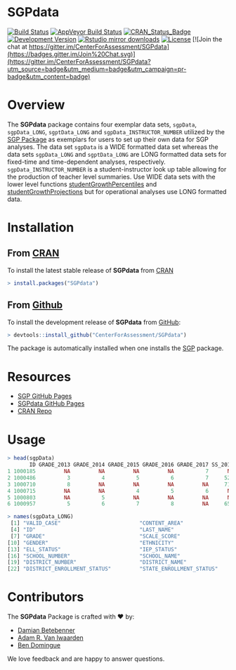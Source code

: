 SGPdata
=======


[![Build Status](https://travis-ci.org/CenterForAssessment/SGPdata.svg?branch=master)](https://travis-ci.org/CenterForAssessment/SGPdata)
[![AppVeyor Build Status](https://ci.appveyor.com/api/projects/status/github/centerforassessment/SGPdata?branch=master&svg=true)](https://ci.appveyor.com/project/centerforassessment/SGPdata)
[![CRAN_Status_Badge](https://www.r-pkg.org/badges/version/SGPdata)](https://cran.r-project.org/package=SGPdata)
[![Development Version](https://img.shields.io/badge/devel-19.0--0.0-brightgreen.svg)](https://github.com/CenterForAssessment/SGPdata)
[![Rstudio mirror downloads](https://cranlogs.r-pkg.org/badges/grand-total/SGPdata)](https://github.com/metacran/cranlogs.app)
[![License](https://img.shields.io/badge/license-GPL%203-brightgreen.svg?style=flat)](https://github.com/CenterForAssessment/SGPdata/blob/master/LICENSE.md)
[![Join the chat at https://gitter.im/CenterForAssessment/SGPdata](https://badges.gitter.im/Join%20Chat.svg)](https://gitter.im/CenterForAssessment/SGPdata?utm_source=badge&utm_medium=badge&utm_campaign=pr-badge&utm_content=badge)


# Overview

The **SGPdata** package contains four exemplar data sets, `sgpData`,  `sgpData_LONG`, `sgptData_LONG` and `sgpData_INSTRUCTOR_NUMBER`
utilized by the [SGP Package](https://CenterForAssessment.github.io/SGP/) as exemplars for users to set up their own data for SGP analyses.
The data set `sgpData` is a WIDE formatted data set whereas the data sets `sgpData_LONG` and `sgptData_LONG` are LONG formatted data sets
for fixed-time and time-dependent analyses, respectively. `sgpData_INSTRUCTOR_NUMBER` is a student-instructor look up table allowing for the production of
teacher level summaries. Use WIDE data sets with the lower level functions
[studentGrowthPercentiles](https://github.com/CenterForAssessment/SGP/blob/master/R/studentGrowthPercentiles.R) and
[studentGrowthProjections](https://github.com/CenterForAssessment/SGP/blob/master/R/studentGrowthProjections.R) but for operational
analyses use LONG formatted data.


# Installation

## From [CRAN](https://CRAN.R-project.org/package=SGPdata)

To install the latest stable release of **SGPdata** from [CRAN](https://CRAN.R-project.org/package=SGPdata)

```R
> install.packages("SGPdata")
```

## From [Github](https://github.com/CenterForAssessment/SGPdata/)

To install the development release of **SGPdata** from [GitHub](https://github.com/CenterForAssessment/SGPdata/):

```R
> devtools::install_github("CenterForAssessment/SGPdata")
```

The package is automatically installed when one installs the [SGP](https://github.com/CenterForAssessment/SGP/) package.


# Resources

* [SGP GitHub Pages](https://sgp.io)
* [SGPdata GitHub Pages](https://CenterForAssessment.github.io/SGPdata)
* [CRAN Repo](https://CRAN.R-project.org/package=SGPdata)


# Usage

```R
> head(sgpData)
       ID GRADE_2013 GRADE_2014 GRADE_2015 GRADE_2016 GRADE_2017 SS_2013 SS_2014 SS_2015 SS_2016 SS_2017
1 1000185         NA         NA         NA         NA          7      NA      NA      NA      NA     520
2 1000486          3          4          5          6          7     524     548     607     592     656
3 1000710          8         NA         NA         NA         NA     713      NA      NA      NA      NA
4 1000715         NA         NA          4          5          6      NA      NA     469     492     551
5 1000803         NA          5         NA         NA         NA      NA     558      NA      NA      NA
6 1000957          5          6          7          8         NA     651     660     666     663      NA
```

```R
> names(sgpData_LONG)
 [1] "VALID_CASE"                         "CONTENT_AREA"                       "YEAR"
 [4] "ID"                                 "LAST_NAME"                          "FIRST_NAME"
 [7] "GRADE"                              "SCALE_SCORE"                        "ACHIEVEMENT_LEVEL"
[10] "GENDER"                             "ETHNICITY"                          "FREE_REDUCED_LUNCH_STATUS"
[13] "ELL_STATUS"                         "IEP_STATUS"                         "GIFTED_AND_TALENTED_PROGRAM_STATUS"
[16] "SCHOOL_NUMBER"                      "SCHOOL_NAME"                        "EMH_LEVEL"
[19] "DISTRICT_NUMBER"                    "DISTRICT_NAME"                      "SCHOOL_ENROLLMENT_STATUS"
[22] "DISTRICT_ENROLLMENT_STATUS"         "STATE_ENROLLMENT_STATUS"
```


# Contributors

The **SGPdata** Package is crafted with :heart: by:

* [Damian Betebenner](https://github.com/dbetebenner)
* [Adam R. Van Iwaarden](https://github.com/adamvi)
* [Ben Domingue](https://github.com/ben-domingue)

We love feedback and are happy to answer questions.
